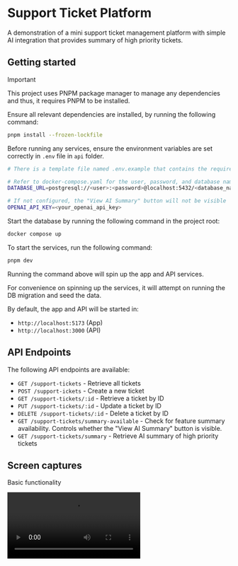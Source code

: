 # Support Ticket Platform

A demonstration of a mini support ticket management platform with simple AI integration that provides
summary of high priority tickets.

## Getting started

> [!IMPORTANT]
> This project uses PNPM package manager to manage any dependencies
> and thus, it requires PNPM to be installed.

Ensure all relevant dependencies are installed, by running the following command:

```sh
pnpm install --frozen-lockfile
```

Before running any services, ensure the environment variables are set correctly in `.env` file in `api` folder.

```sh
# There is a template file named .env.example that contains the required environment variables in api folder.

# Refer to docker-compose.yaml for the user, password, and database name as configured in the docker-compose.yaml file
DATABASE_URL=postgresql://<user>:<password>@localhost:5432/<database_name>

# If not configured, the "View AI Summary" button will not be visible
OPENAI_API_KEY=<your_openai_api_key>
```

Start the database by running the following command in the project root:

```sh
docker compose up
```

To start the services, run the following command:

```sh
pnpm dev
```

Running the command above will spin up the app and API services.

For convenience on spinning up the services, it will attempt on running the DB migration and seed the data.

By default, the app and API will be started in:
- `http://localhost:5173` (App)
- `http://localhost:3000` (API)

## API Endpoints

The following API endpoints are available:

- `GET /support-tickets` - Retrieve all tickets
- `POST /support-ickets` - Create a new ticket
- `GET /support-tickets/:id` - Retrieve a ticket by ID
- `PUT /support-tickets/:id` - Update a ticket by ID
- `DELETE /support-tickets/:id` - Delete a ticket by ID
- `GET /support-tickets/summary-available` - Check for feature summary availability. Controls whether the "View AI Summary" button is visible.
- `GET /support-tickets/summary` - Retrieve AI summary of high priority tickets

## Screen captures

Basic functionality

<video src="./assets/basic-functionality-overview.mp4" />

---

Generating support tickets summary with AI

<video src="./assets/generate-summary-with-ai.mp4" />
